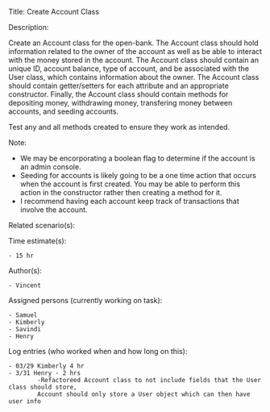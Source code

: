 Title: Create Account Class

Description:

  Create an Account class for the open-bank. The Account class should
  hold information related to the owner of the account as well as be able
  to interact with the money stored in the account. The Account class should
  contain an unique ID, account balance, type of account, and be associated 
  with the User class, which contains information about the owner. The 
  Account class should contain getter/setters for each attribute and 
  an appropriate constructor. Finally, the Account class should contain
  methods for  depositing money, withdrawing money, transfering money between
  accounts, and seeding accounts. 
  
  Test any and all methods created to ensure they work as intended.
  
  Note: 
  - We may be encorporating a boolean flag to determine if the 
  account is an admin console.
  - Seeding for accounts is likely going to be a one time action that
  occurs when the account is first created. You may be able to perform
  this action in the constructor rather then creating a method for it.
  - I recommend having each account keep track of transactions that 
  involve the account.
  
Related scenario(s):


  
Time estimate(s):

    - 15 hr

Author(s):

    - Vincent

Assigned persons (currently working on task):

    - Samuel
    - Kimberly
    - Savindi
    - Henry

Log entries (who worked when and how long on this):

    - 03/29 Kimberly 4 hr
    - 3/31 Henry - 2 hrs
            -Refactoreed Account class to not include fields that the User class should store, 
            Account should only store a User object which can then have user info

